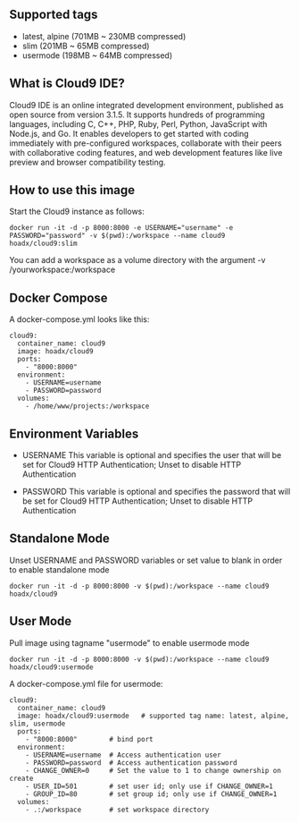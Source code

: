 ## Supported tags
- latest, alpine (701MB ~ 230MB compressed)
- slim (201MB ~ 65MB compressed)
- usermode (198MB ~ 64MB compressed)

## What is Cloud9 IDE?
Cloud9 IDE is an online integrated development environment, published as open source from version 3.1.5. It supports hundreds of programming languages, including C, C++, PHP, Ruby, Perl, Python, JavaScript with Node.js, and Go. It enables developers to get started with coding immediately with pre-configured workspaces, collaborate with their peers with collaborative coding features, and web development features like live preview and browser compatibility testing.

## How to use this image
Start the Cloud9 instance as follows:

    docker run -it -d -p 8000:8000 -e USERNAME="username" -e PASSWORD="password" -v $(pwd):/workspace --name cloud9 hoadx/cloud9:slim

You can add a workspace as a volume directory with the argument -v /yourworkspace:/workspace

## Docker Compose
A docker-compose.yml looks like this:

    cloud9:
      container_name: cloud9
      image: hoadx/cloud9
      ports:
        - "8000:8000"
      environment:
        - USERNAME=username
        - PASSWORD=password
      volumes:
        - /home/www/projects:/workspace

## Environment Variables
- USERNAME
This variable is optional and specifies the user that will be set for Cloud9 HTTP Authentication; Unset to disable HTTP Authentication

- PASSWORD
This variable is optional and specifies the password that will be set for Cloud9 HTTP Authentication; Unset to disable HTTP Authentication

## Standalone Mode
Unset USERNAME and PASSWORD variables or set value to blank in order to enable standalone mode

    docker run -it -d -p 8000:8000 -v $(pwd):/workspace --name cloud9 hoadx/cloud9

## User Mode
Pull image using tagname "usermode" to enable usermode mode

    docker run -it -d -p 8000:8000 -v $(pwd):/workspace --name cloud9 hoadx/cloud9:usermode
    
A docker-compose.yml file for usermode:

    cloud9:
      container_name: cloud9
      image: hoadx/cloud9:usermode   # supported tag name: latest, alpine, slim, usermode
      ports:
        - "8000:8000"        # bind port
      environment:
        - USERNAME=username  # Access authentication user
        - PASSWORD=password  # Access authentication password
        - CHANGE_OWNER=0     # Set the value to 1 to change ownership on create
        - USER_ID=501        # set user id; only use if CHANGE_OWNER=1
        - GROUP_ID=80        # set group id; only use if CHANGE_OWNER=1
      volumes:
        - .:/workspace       # set workspace directory
